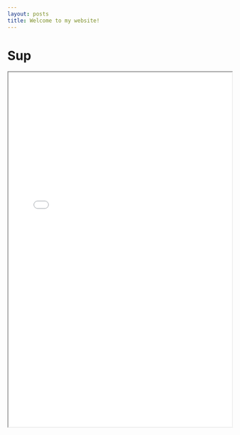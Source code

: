 ```yaml
---
layout: posts
title: Welcome to my website!
---
```


Sup
===

<iframe width="100%" height = "800" src="_posts\Kathryn_Barker_CoveringLetter.pdf">
